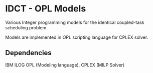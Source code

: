 IDCT - OPL Models
==================
Various Integer programming models for the identical coupled-task
scheduling problem.

Models are implemented in OPL scripting language for CPLEX solver.

Dependencies
------------
IBM ILOG OPL (Modeling language), CPLEX (MILP Solver)
